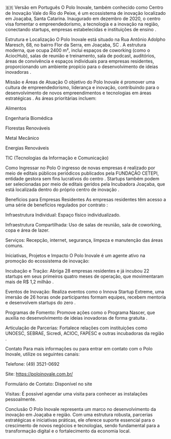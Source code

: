 🇧🇷 Versão em Português
O Polo Inovale, também conhecido como Centro de Inovação Vale do Rio do Peixe, é um ecossistema de inovação localizado em Joaçaba, Santa Catarina. Inaugurado em dezembro de 2020, o centro visa fomentar o empreendedorismo, a tecnologia e a inovação na região, conectando startups, empresas estabelecidas e instituições de ensino .


Estrutura e Localização
O Polo Inovale está situado na Rua Antônio Adolpho Maresch, 68, no bairro Flor da Serra, em Joaçaba, SC . A estrutura moderna, que ocupa 2400 m², inclui espaços de coworking (como o AciocHub), salas de reunião e treinamento, sala de podcast, auditórios, áreas de convivência e espaços individuais para empresas residentes, proporcionando um ambiente propício para o desenvolvimento de ideias inovadoras .

Missão e Áreas de Atuação
O objetivo do Polo Inovale é promover uma cultura de empreendedorismo, liderança e inovação, contribuindo para o desenvolvimento de novos empreendimentos e tecnologias em áreas estratégicas . As áreas prioritárias incluem:

Alimentos

Engenharia Biomédica

Florestas Renováveis

Metal Mecânico

Energias Renováveis

TIC (Tecnologias da Informação e Comunicação) 

Como Ingressar no Polo
O ingresso de novas empresas é realizado por meio de editais públicos periódicos publicados pela FUNDAÇÃO CETEPI, entidade gestora sem fins lucrativos do centro . Startups também podem ser selecionadas por meio de editais geridos pela Incubadora Joaçaba, que está localizada dentro do próprio centro de inovação .

Benefícios para Empresas Residentes
As empresas residentes têm acesso a uma série de benefícios regulados por contrato :

Infraestrutura Individual: Espaço físico individualizado.

Infraestrutura Compartilhada: Uso de salas de reunião, sala de coworking, copa e área de lazer.

Serviços: Recepção, internet, segurança, limpeza e manutenção das áreas comuns.

Iniciativas, Projetos e Impacto
O Polo Inovale é um agente ativo na promoção do ecossistema de inovação:

Incubação e Tração: Abriga 28 empresas residentes e já incubou 22 startups em seus primeiros quatro meses de operação, que movimentaram mais de R$ 1,2 milhão .

Eventos de Inovação: Realiza eventos como o Innova Startup Extreme, uma imersão de 26 horas onde participantes formam equipes, recebem mentoria e desenvolvem startups do zero .

Programas de Fomento: Promove ações como o Programa Nascer, que auxilia no desenvolvimento de ideias inovadoras de forma gratuita .

Articulação de Parcerias: Fortalece relações com instituições como UNOESC, SEBRAE, Sicredi, ACIOC, FAPESC e outras incubadoras da região .

Contato
Para mais informações ou para entrar em contato com o Polo Inovale, utilize os seguintes canais:

Telefone: (49) 3521-0692 

Site: https://poloinovale.com.br/ 

Formulário de Contato: Disponível no site 

Visitas: É possível agendar uma visita para conhecer as instalações pessoalmente.

Conclusão
O Polo Inovale representa um marco no desenvolvimento da inovação em Joaçaba e região. Com uma estrutura robusta, parcerias estratégicas e iniciativas práticas, ele oferece suporte essencial para o crescimento de novos negócios e tecnologias, sendo fundamental para a transformação digital e o fortalecimento da economia local.